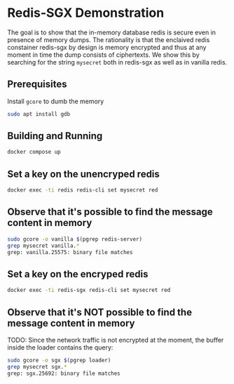 # Redis-SGX Demonstration

The goal is to show that the in-memory database redis is secure even in presence of memory dumps. The rationality is that the enclaived redis constainer redis-sgx by design is memory encrypted and thus at any moment in time the dump consists of ciphertexts. We show this by searching for the string `mysecret` both in redis-sgx as well as in vanilla redis.

## Prerequisites
Install `gcore` to dumb the memory
```sh
sudo apt install gdb
```

## Building and Running

```sh
docker compose up
```

## Set a key on the unencryped redis

```sh
docker exec -ti redis redis-cli set mysecret red
```


## Observe that it's possible to find the message content in memory

```sh
sudo gcore -o vanilla $(pgrep redis-server)
grep mysecret vanilla.*
grep: vanilla.25575: binary file matches
```

## Set a key on the encryped redis

```sh
docker exec -ti redis-sgx redis-cli set mysecret red
```

## Observe that it's NOT possible to find the message content in memory

TODO: Since the network traffic is not encrypted at the moment, the buffer inside the loader contains the query:

```sh
sudo gcore -o sgx $(pgrep loader)
grep mysecret sgx.*
grep: sgx.25692: binary file matches
```
